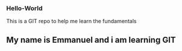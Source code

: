 ### Hello-World
This is a GIT repo to help me learn the fundamentals

## My name is Emmanuel and i am learning GIT
